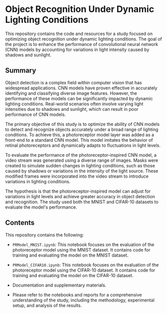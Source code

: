 # Object Recognition Under Dynamic Lighting Conditions
 This repository contains the code and resources for a study focused on optimizing object recognition under dynamic lighting conditions. The goal of the project is to enhance the performance of convolutional neural network (CNN) models by accounting for variations in light intensity caused by shadows and sunlight.
## Summary
Object detection is a complex field within computer vision that has widespread applications. CNN models have proven effective in accurately identifying and classifying diverse image features. However, the performance of these models can be significantly impacted by dynamic lighting conditions. Real-world scenarios often involve varying light intensities due to shadows and sunlight, which can result in poor performance of CNN models.

The primary objective of this study is to optimize the ability of CNN models to detect and recognize objects accurately under a broad range of lighting conditions. To achieve this, a photoreceptor model layer was added as a front-end to a standard CNN model. This model imitates the behavior of retinal photoreceptors and dynamically adapts to fluctuations in light levels.

To evaluate the performance of the photoreceptor-inspired CNN model, a video stream was generated using a diverse range of images. Masks were created to simulate sudden changes in lighting conditions, such as those caused by shadows or variations in the intensity of the light source. These modified frames were incorporated into the video stream to introduce variations in lighting conditions.

The hypothesis is that the photoreceptor-inspired model can adjust for variations in light levels and achieve greater accuracy in object detection and recognition. The study used both the MNIST and CIFAR-10 datasets to evaluate the model's performance.
## Contents

This repository contains the following:

- `PRModel_MNIST.ipynb`: This notebook focuses on the evaluation of the photoreceptor model using the MNIST dataset. It contains code for training and evaluating the model on the MNIST dataset.

- `PRModel_CIFAR10.ipynb`: This notebook focuses on the evaluation of the photoreceptor model using the CIFAR-10 dataset. It contains code for training and evaluating the model on the CIFAR-10 dataset.

- Documentation and supplementary materials.

- Please refer to the notebooks and reports for a comprehensive understanding of the study, including the methodology, experimental setup, and analysis of the results.
